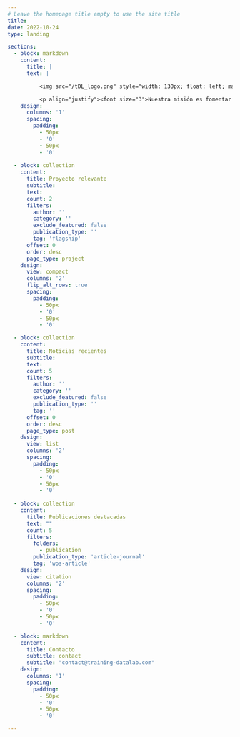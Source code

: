 ```yaml
---
# Leave the homepage title empty to use the site title
title:
date: 2022-10-24
type: landing

sections:
  - block: markdown
    content:
      title: |
      text: |

          <img src="/tDL_logo.png" style="width: 130px; float: left; margin-right: 30px"> <p align="justify"><font size="3">Desde 2020, nuestro grupo ha sido un punto de encuentro para investigadores en diferentes etapas de su carrera y con distintos trasfondos que comparten un interés común por las aplicaciones de la ciencia de datos y computacional en ciencias sociales en tres áreas interconectadas: <strong>minería de datos</strong>, <strong>modelamiento econométrico</strong> y <strong>aprendizaje automático e inteligencia artificial</strong>.</font></p>

          <p align="justify"><font size="3">Nuestra misión es fomentar la colaboración y el intercambio de ideas entre investigadores en ciencias sociales computacionales para <strong>impulsar la investigación</strong> y <strong>difundir el conocimiento y las técnicas específicas a públicos más amplios</strong>. Nuestro compromiso con la ciencia abierta nos lleva a promover la transparencia y el acceso abierto a nuestros datos, resultados y procesos, con el fin de generar soluciones efectivas para los desafíos actuales y fomentar un impacto positivo en la sociedad.</font></p>
    design:
      columns: '1'
      spacing:
        padding:
          - 50px
          - '0'
          - 50px
          - '0'
  
  - block: collection
    content:
      title: Proyecto relevante
      subtitle:
      text:
      count: 2
      filters:
        author: ''
        category: ''
        exclude_featured: false
        publication_type: ''
        tag: 'flagship'
      offset: 0
      order: desc
      page_type: project
    design:
      view: compact
      columns: '2'
      flip_alt_rows: true
      spacing:
        padding:
          - 50px
          - '0'
          - 50px
          - '0'

  - block: collection
    content:
      title: Noticias recientes
      subtitle:
      text:
      count: 5
      filters:
        author: ''
        category: ''
        exclude_featured: false
        publication_type: ''
        tag: ''
      offset: 0
      order: desc
      page_type: post
    design:
      view: list
      columns: '2'
      spacing:
        padding:
          - 50px
          - '0'
          - 50px
          - '0'
 
  - block: collection
    content:
      title: Publicaciones destacadas
      text: ""
      count: 5
      filters:
        folders:
          - publication
        publication_type: 'article-journal'
        tag: 'wos-article'
    design:
      view: citation
      columns: '2'
      spacing:
        padding:
          - 50px
          - '0'
          - 50px
          - '0'

  - block: markdown
    content:
      title: Contacto
      subtitle: contact
      subtitle: "contact@training-datalab.com"
    design:
      columns: '1'
      spacing:
        padding:
          - 50px
          - '0'
          - 50px
          - '0'

---
```


